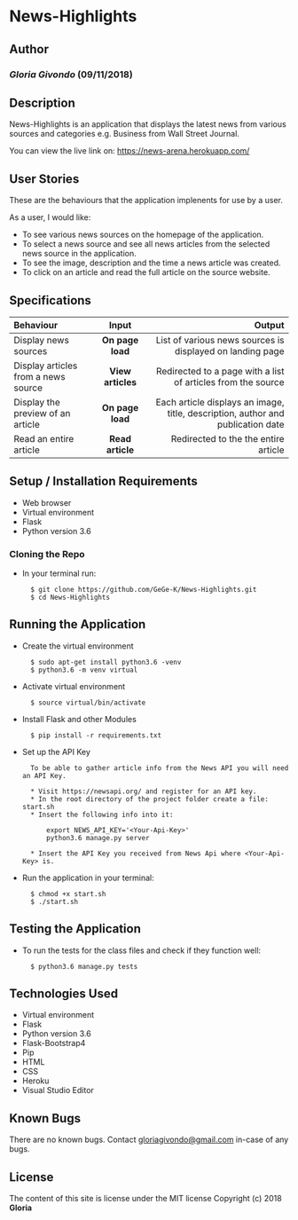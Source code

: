 # News-Highlights

## Author
### *Gloria Givondo* (09/11/2018)

## Description 
News-Highlights is an application that displays the latest news from various sources and categories e.g. Business from Wall Street Journal.

You can view the live link on: https://news-arena.herokuapp.com/

## User Stories
These are the behaviours that the application implenents for use by a user.

As a user, I would like: 
* To see various news sources on the homepage of the application.
* To select a news source and see all news articles from the selected news source in the application.
* To see the image, description and the time a news article was created.
* To click on an article and read the full article on the source website.

## Specifications
| Behaviour | Input | Output |
| :---------------- | :---------------: | ------------------: |
| Display news sources | **On page load** | List of various news sources is displayed on landing page |
| Display articles from a news source | **View articles** | Redirected to a page with a list of articles from the source |
| Display the preview of an article | **On page load** | Each article displays an image, title, description, author and publication date |
| Read an entire article | **Read article** | Redirected to the the entire article |

## Setup / Installation Requirements
* Web browser
* Virtual environment
* Flask
* Python version 3.6


### Cloning the Repo
* In your terminal run:

        $ git clone https://github.com/GeGe-K/News-Highlights.git
        $ cd News-Highlights

## Running the Application 
* Create the virtual environment

        $ sudo apt-get install python3.6 -venv
        $ python3.6 -m venv virtual

* Activate virtual environment

        $ source virtual/bin/activate

* Install Flask and other Modules

        $ pip install -r requirements.txt

* Set up the API Key
        
        To be able to gather article info from the News API you will need an API Key.
        
        * Visit https://newsapi.org/ and register for an API key.
        * In the root directory of the project folder create a file: start.sh
        * Insert the following info into it: 
        
            export NEWS_API_KEY='<Your-Api-Key>'
            python3.6 manage.py server
                
        * Insert the API Key you received from News Api where <Your-Api-Key> is.

* Run the application in your terminal:

        $ chmod +x start.sh
        $ ./start.sh

## Testing the Application 
* To run the tests for the class files and check if they function well:

        $ python3.6 manage.py tests

## Technologies Used
* Virtual environment
* Flask
* Python version 3.6
* Flask-Bootstrap4
* Pip
* HTML
* CSS
* Heroku
* Visual Studio Editor

## Known Bugs
There are no known bugs. Contact gloriagivondo@gmail.com in-case of any bugs.

## License
The content of this site is license under the MIT license
Copyright (c) 2018 **Gloria**

